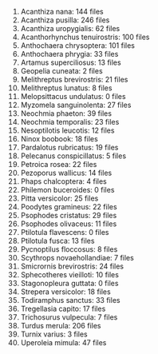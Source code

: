 1. Acanthiza nana: 144 files
2. Acanthiza pusilla: 246 files
3. Acanthiza uropygialis: 62 files
4. Acanthorhynchus tenuirostris: 100 files
5. Anthochaera chrysoptera: 101 files
6. Anthochaera phrygia: 33 files
7. Artamus superciliosus: 13 files
8. Geopelia cuneata: 2 files
9. Melithreptus brevirostris: 21 files
10. Melithreptus lunatus: 8 files
11. Melopsittacus undulatus: 0 files
12. Myzomela sanguinolenta: 27 files
13. Neochmia phaeton: 39 files
14. Neochmia temporalis: 23 files
15. Nesoptilotis leucotis: 12 files
16. Ninox boobook: 18 files
17. Pardalotus rubricatus: 19 files
18. Pelecanus conspicillatus: 5 files
19. Petroica rosea: 22 files
20. Pezoporus wallicus: 14 files
21. Phaps chalcoptera: 4 files
22. Philemon buceroides: 0 files
23. Pitta versicolor: 25 files
24. Poodytes gramineus: 22 files
25. Psophodes cristatus: 29 files
26. Psophodes olivaceus: 11 files
27. Ptilotula flavescens: 0 files
28. Ptilotula fusca: 13 files
29. Pycnoptilus floccosus: 8 files
30. Scythrops novaehollandiae: 7 files
31. Smicrornis brevirostris: 24 files
32. Sphecotheres vieilloti: 10 files
33. Stagonopleura guttata: 0 files
34. Strepera versicolor: 18 files
35. Todiramphus sanctus: 33 files
36. Tregellasia capito: 17 files
37. Trichosurus vulpecula: 7 files
38. Turdus merula: 206 files
39. Turnix varius: 3 files
40. Uperoleia mimula: 47 files